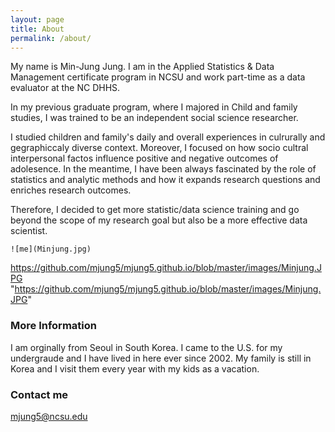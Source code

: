 ```yaml
---
layout: page
title: About
permalink: /about/
---
```


My name is Min-Jung Jung. I am in the Applied Statistics & Data Management certificate program in NCSU and work part-time as a data evaluator at the NC DHHS. 

In my previous graduate program, where I majored in Child and family studies, I was trained to be an independent social science researcher. 

I studied children and family's daily and overall experiences in culrurally and gegraphiccaly diverse context. Moreover, I focused on how socio cultral interpersonal factos influence positive and negative outcomes of adolesence. In the meantime, I have been always fascinated by the role of statistics and analytic methods and how it expands research questions and enriches research outcomes. 

Therefore, I decided to get more statistic/data science training and go beyond the scope of my research goal but also be a more effective data scientist. 

```{r out.width = "150px", echo = FALSE, fig.align='center'}
![me](Minjung.jpg)
```
https://github.com/mjung5/mjung5.github.io/blob/master/images/Minjung.JPG
"https://github.com/mjung5/mjung5.github.io/blob/master/images/Minjung.JPG"

### More Information

I am orginally from Seoul in South Korea. I came to the U.S. for my undergraude and I have lived in here ever since 2002. 
My family is still in Korea and I visit them every year with my kids as a vacation.


### Contact me

[mjung5@ncsu.edu](mailto:mjung5@ncsu.edu)
